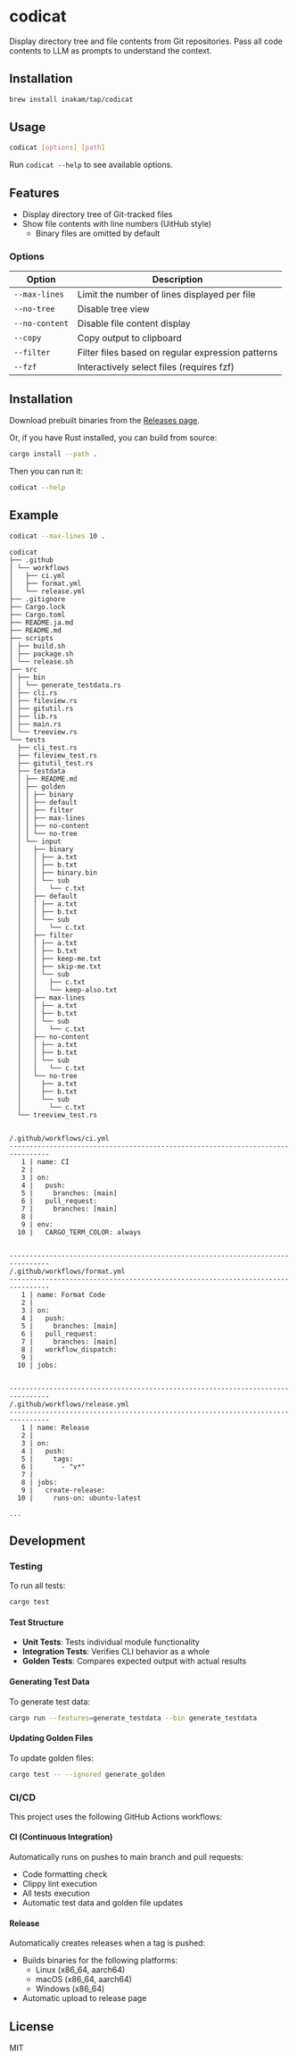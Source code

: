 # codicat

Display directory tree and file contents from Git repositories.
Pass all code contents to LLM as prompts to understand the context.

## Installation

```sh
brew install inakam/tap/codicat
```

## Usage

```sh
codicat [options] [path]
```

Run `codicat --help` to see available options.

## Features

- Display directory tree of Git-tracked files
- Show file contents with line numbers (UitHub style)
  - Binary files are omitted by default

### Options

| Option         | Description                                       |
| -------------- | ------------------------------------------------- |
| `--max-lines`  | Limit the number of lines displayed per file      |
| `--no-tree`    | Disable tree view                                 |
| `--no-content` | Disable file content display                      |
| `--copy`       | Copy output to clipboard                          |
| `--filter`     | Filter files based on regular expression patterns |
| `--fzf`        | Interactively select files (requires fzf)         |

## Installation

Download prebuilt binaries from the [Releases page](https://github.com/inakam/codicat/releases).

Or, if you have Rust installed, you can build from source:

```sh
cargo install --path .
```

Then you can run it:

```sh
codicat --help
```

## Example

```sh
codicat --max-lines 10 .
```

```
codicat
├── .github
│ └── workflows
│   ├── ci.yml
│   ├── format.yml
│   └── release.yml
├── .gitignore
├── Cargo.lock
├── Cargo.toml
├── README.ja.md
├── README.md
├── scripts
│ ├── build.sh
│ ├── package.sh
│ └── release.sh
├── src
│ ├── bin
│ │ └── generate_testdata.rs
│ ├── cli.rs
│ ├── fileview.rs
│ ├── gitutil.rs
│ ├── lib.rs
│ ├── main.rs
│ └── treeview.rs
└── tests
  ├── cli_test.rs
  ├── fileview_test.rs
  ├── gitutil_test.rs
  ├── testdata
  │ ├── README.md
  │ ├── golden
  │ │ ├── binary
  │ │ ├── default
  │ │ ├── filter
  │ │ ├── max-lines
  │ │ ├── no-content
  │ │ └── no-tree
  │ └── input
  │   ├── binary
  │   │ ├── a.txt
  │   │ ├── b.txt
  │   │ ├── binary.bin
  │   │ └── sub
  │   │   └── c.txt
  │   ├── default
  │   │ ├── a.txt
  │   │ ├── b.txt
  │   │ └── sub
  │   │   └── c.txt
  │   ├── filter
  │   │ ├── a.txt
  │   │ ├── b.txt
  │   │ ├── keep-me.txt
  │   │ ├── skip-me.txt
  │   │ └── sub
  │   │   ├── c.txt
  │   │   └── keep-also.txt
  │   ├── max-lines
  │   │ ├── a.txt
  │   │ ├── b.txt
  │   │ └── sub
  │   │   └── c.txt
  │   ├── no-content
  │   │ ├── a.txt
  │   │ ├── b.txt
  │   │ └── sub
  │   │   └── c.txt
  │   └── no-tree
  │     ├── a.txt
  │     ├── b.txt
  │     └── sub
  │       └── c.txt
  └── treeview_test.rs


/.github/workflows/ci.yml
--------------------------------------------------------------------------------
   1 | name: CI
   2 |
   3 | on:
   4 |   push:
   5 |     branches: [main]
   6 |   pull_request:
   7 |     branches: [main]
   8 |
   9 | env:
  10 |   CARGO_TERM_COLOR: always


--------------------------------------------------------------------------------
/.github/workflows/format.yml
--------------------------------------------------------------------------------
   1 | name: Format Code
   2 |
   3 | on:
   4 |   push:
   5 |     branches: [main]
   6 |   pull_request:
   7 |     branches: [main]
   8 |   workflow_dispatch:
   9 |
  10 | jobs:


--------------------------------------------------------------------------------
/.github/workflows/release.yml
--------------------------------------------------------------------------------
   1 | name: Release
   2 |
   3 | on:
   4 |   push:
   5 |     tags:
   6 |       - "v*"
   7 |
   8 | jobs:
   9 |   create-release:
  10 |     runs-on: ubuntu-latest

...
```

## Development

### Testing

To run all tests:

```sh
cargo test
```

#### Test Structure

- **Unit Tests**: Tests individual module functionality
- **Integration Tests**: Verifies CLI behavior as a whole
- **Golden Tests**: Compares expected output with actual results

#### Generating Test Data

To generate test data:

```sh
cargo run --features=generate_testdata --bin generate_testdata
```

#### Updating Golden Files

To update golden files:

```sh
cargo test -- --ignored generate_golden
```

### CI/CD

This project uses the following GitHub Actions workflows:

#### CI (Continuous Integration)

Automatically runs on pushes to main branch and pull requests:

- Code formatting check
- Clippy lint execution
- All tests execution
- Automatic test data and golden file updates

#### Release

Automatically creates releases when a tag is pushed:

- Builds binaries for the following platforms:
  - Linux (x86_64, aarch64)
  - macOS (x86_64, aarch64)
  - Windows (x86_64)
- Automatic upload to release page

## License

MIT
